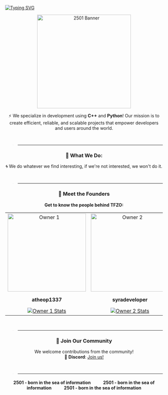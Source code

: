 <a href="https://git.io/typing-svg"><img src="https://readme-typing-svg.demolab.com?font=Inter&weight=700&size=60&pause=2501&color=F7F7F7&center=true&vCenter=true&random=true&width=1020&height=60&lines=Twenty+Five+Zero+One" alt="Typing SVG" /></a>

<p align="center">
  <img src="https://avatars.githubusercontent.com/u/169077550?s=400&u=280de7a2ea7f887b4d7152953d051fbcc2b41fd3&v=4" alt="2501 Banner" width="300"/>
</p>

<p align="center">
  ⚡ We specialize in development using <strong>C++</strong> and <strong>Python</strong>!
  Our mission is to create efficient, reliable, and scalable projects that empower developers and users around the world.
</p>
&nbsp;

> ** **
<h3 align="center">🚀 What We Do:</h3>
<p align="center">
  🌀 We do whatever we find interesting, if we're not interested, we won't do it.
</p>
&nbsp;

> ** **

<h3 align="center">👥 Meet the Founders</h3>

<p align="center">
  <strong>Get to know the people behind TFZO:</strong>
</p>

<table align="center">
  <tr>
    <td align="center">
      <a href="https://github.com/atheop1337">
        <img src="https://avatars.githubusercontent.com/u/133809614?v=4" alt="Owner 1" width="250"/>
      </a>
      <p><strong>atheop1337</strong></p>
      <a href="https://github.com/atheop1337">
        <img src="https://github-readme-stats.vercel.app/api?username=atheop1337&show_icons=true&theme=radical" alt="Owner 1 Stats"/>
      </a>
    </td>
    <td align="center">
      <a href="https://github.com/syradeveloper">
        <img src="https://avatars.githubusercontent.com/u/112832151?v=4" alt="Owner 2" width="250"/>
      </a>
      <p><strong>syradeveloper</strong></p>
      </a>
      <a href="https://github.com/syradeveloper">
        <img src="https://github-readme-stats.vercel.app/api?username=syradeveloper&show_icons=true&theme=radical" alt="Owner 2 Stats"/>
      </a>
    </td>
  </tr>
</table>
&nbsp;

> ** **

<h3 align="center">👥 Join Our Community</h3>
<p align="center">
  We welcome contributions from the community! <br/>
  💬 <strong>Discord</strong>: <a href="https://discord.gg/ZE6dUSAbes" target="_blank">Join us!</a><br/>
</p>
&nbsp;

> ** **

<h4 align="center"><strong>2501</strong> - born in the sea of information &nbsp;&nbsp;&nbsp;&nbsp;&nbsp;&nbsp;&nbsp;&nbsp;&nbsp;&nbsp; <strong>2501</strong> - born in the sea of information<strong> &nbsp;&nbsp;&nbsp;&nbsp;&nbsp;&nbsp;&nbsp;&nbsp;&nbsp;&nbsp; 2501</strong> - born in the sea of information</h4>
